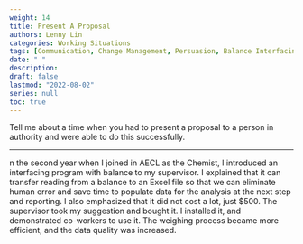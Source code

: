 ```yaml
---
weight: 14
title: Present A Proposal
authors: Lenny Lin
categories: Working Situations
tags: [Communication, Change Management, Persuasion, Balance Interfacing]
date: " "
description: 
draft: false
lastmod: "2022-08-02"
series: null
toc: true
---
```



Tell me about a time when you had to present a proposal to a person in authority and were able to do this successfully.
<!--more-->

---
n the second year when I joined in AECL as the Chemist, I introduced an interfacing program with balance to my supervisor.  I explained that it can transfer reading from a balance to an Excel file so that we can eliminate human error and save time to populate data for the analysis at the next step and reporting.  I also emphasized that it did not cost a lot, just $500.  The supervisor took my suggestion and bought it.  I installed it, and demonstrated co-workers to use it.  The weighing process became more efficient, and the data quality was increased.